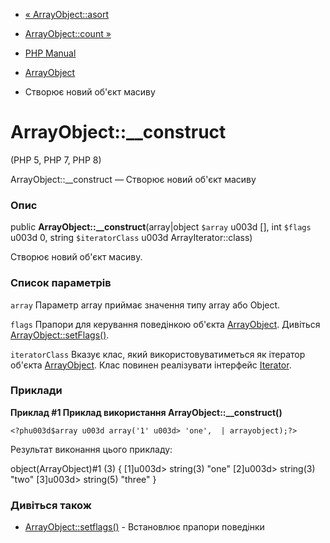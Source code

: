- [« ArrayObject::asort](arrayobject.asort.md)
- [ArrayObject::count »](arrayobject.count.md)

- [PHP Manual](index.md)
- [ArrayObject](class.arrayobject.md)
- Створює новий об'єкт масиву

# ArrayObject::\_\_construct

(PHP 5, PHP 7, PHP 8)

ArrayObject::\_\_construct — Створює новий об'єкт масиву

### Опис

public **ArrayObject::\_\_construct**(array\|object `$array` u003d [], int
`$flags` u003d 0, string `$iteratorClass` u003d ArrayIterator::class)

Створює новий об'єкт масиву.

### Список параметрів

`array`
Параметр array приймає значення типу array або Object.

`flags`
Прапори для керування поведінкою об'єкта [ArrayObject](class.arrayobject.md). Дивіться
[ArrayObject::setFlags()](arrayobject.setflags.md).

`iteratorClass`
Вказує клас, який використовуватиметься як ітератор
об'єкта [ArrayObject](class.arrayobject.md). Клас повинен реалізувати
інтерфейс [Iterator](class.iterator.md).

### Приклади

**Приклад #1 Приклад використання **ArrayObject::\_\_construct()****

`<?phu003d$array u003d array('1' u003d> 'one',  | arrayobject);?> `

Результат виконання цього прикладу:

object(ArrayObject)#1 (3) {
[1]u003d>
string(3) "one"
[2]u003d>
string(3) "two"
[3]u003d>
string(5) "three"
}

### Дивіться також

- [ArrayObject::setflags()](arrayobject.setflags.md) - Встановлює
прапори поведінки
